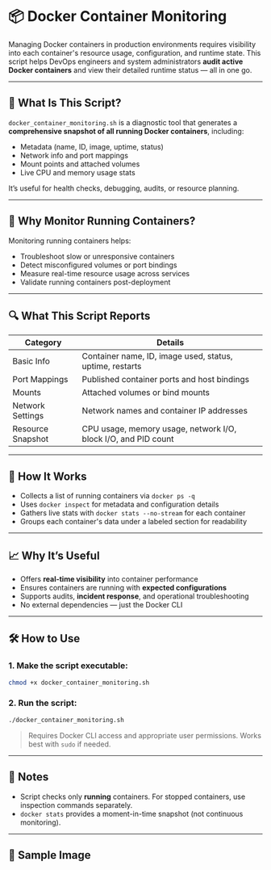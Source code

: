 # 📦 Docker Container Monitoring

Managing Docker containers in production environments requires visibility into each container's resource usage, configuration, and runtime state. This script helps DevOps engineers and system administrators **audit active Docker containers** and view their detailed runtime status — all in one go.

---

## 📌 What Is This Script?

`docker_container_monitoring.sh` is a diagnostic tool that generates a **comprehensive snapshot of all running Docker containers**, including:

- Metadata (name, ID, image, uptime, status)
- Network info and port mappings
- Mount points and attached volumes
- Live CPU and memory usage stats

It’s useful for health checks, debugging, audits, or resource planning.

---

## 🎯 Why Monitor Running Containers?

Monitoring running containers helps:

- Troubleshoot slow or unresponsive containers  
- Detect misconfigured volumes or port bindings  
- Measure real-time resource usage across services  
- Validate running containers post-deployment  

---

## 🔍 What This Script Reports

| Category               | Details                                                             |
|------------------------|---------------------------------------------------------------------|
| Basic Info             | Container name, ID, image used, status, uptime, restarts            |
| Port Mappings          | Published container ports and host bindings                         |
| Mounts                 | Attached volumes or bind mounts                                     |
| Network Settings       | Network names and container IP addresses                            |
| Resource Snapshot      | CPU usage, memory usage, network I/O, block I/O, and PID count       |

---

## 🧠 How It Works

- Collects a list of running containers via `docker ps -q`
- Uses `docker inspect` for metadata and configuration details
- Gathers live stats with `docker stats --no-stream` for each container
- Groups each container's data under a labeled section for readability

---

## 📈 Why It’s Useful

- Offers **real-time visibility** into container performance  
- Ensures containers are running with **expected configurations**  
- Supports audits, **incident response**, and operational troubleshooting  
- No external dependencies — just the Docker CLI  

---

## 🛠️ How to Use

### 1. Make the script executable:

```bash
chmod +x docker_container_monitoring.sh
```

### 2. Run the script:

```bash
./docker_container_monitoring.sh
```

> Requires Docker CLI access and appropriate user permissions. Works best with `sudo` if needed.

---

## 📄 Notes

- Script checks only **running** containers. For stopped containers, use inspection commands separately.
- `docker stats` provides a moment-in-time snapshot (not continuous monitoring).

---

## 📸 Sample Image
